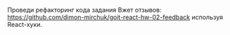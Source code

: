 Проведи рефакторинг кода задания Вжет отзывов: https://github.com/dimon-mirchuk/goit-react-hw-02-feedback используя React-хуки.
